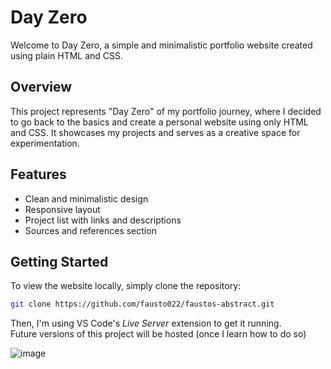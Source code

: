 # Day Zero

Welcome to Day Zero, a simple and minimalistic portfolio website created using plain HTML and CSS.

## Overview

This project represents "Day Zero" of my portfolio journey, where I decided to go back to the basics and create a personal website using only HTML and CSS. It showcases my projects and serves as a creative space for experimentation.

## Features

- Clean and minimalistic design
- Responsive layout
- Project list with links and descriptions
- Sources and references section

## Getting Started

To view the website locally, simply clone the repository:

```bash
git clone https://github.com/fausto022/faustos-abstract.git
```
Then, I'm using VS Code's _Live Server_ extension to get it running.  
Future versions of this project will be hosted (once I learn how to do so)

![image](https://github.com/fausto022/hello-static-page/assets/30608464/407d6a18-de60-4a03-91a7-b6c2d4bb5e52)

